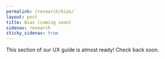 ```yaml
---
permalink: /research/bias/
layout: post
title: Bias (coming soon)
sidenav: research
sticky_sidenav: true
---
```


This section of our UX guide is almost ready! Check back soon.
